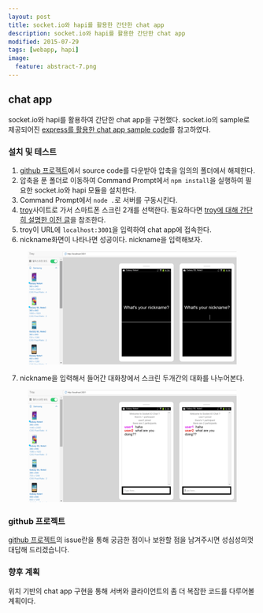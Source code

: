```yaml
---
layout: post
title: socket.io와 hapi를 활용한 간단한 chat app
description: socket.io와 hapi를 활용한 간단한 chat app
modified: 2015-07-29
tags: [webapp, hapi]
image:
  feature: abstract-7.png
---
```


## chat app

socket.io와 hapi를 활용하여 간단한 chat app을 구현했다. socket.io의 sample로 제공되어진 [express를 활용한 chat app sample code](https://github.com/socketio/socket.io/tree/master/examples/chat)를 참고하였다. 

### 설치 및 테스트 

1. [github 프로젝트](https://github.com/dakoo/socketio-hapi-simple-chat-app)에서 source code를 다운받아 압축을 임의의 폴더에서 해제한다. 
2. 압축을 푼 폴더로 이동하여 Command Prompt에서 `npm install`을 실행하여 필요한  socket.io와 hapi 모듈을 설치한다.
3. Command Prompt에서 `node .`로 서버를 구동시킨다. 
4. [troy](http://troy.labs.daum.net/)사이트로 가서 스마트폰 스크린 2개를 선택한다. 필요하다면 [troy에 대해 간단히 설명한 이전 글](http://dakoo.github.io/daum-troy/)을 참조한다. 
5. troy이 URL에 `localhost:3001`을 입력하여 chat app에 접속한다. 
6. nickname화면이 나타나면 성공이다. nickname을 입력해보자. 
<figure>
<img src="/images/chatapp1.PNG" alt="">
</figure>

7. nickname을 입력해서 들어간 대화창에서 스크린 두개간의 대화를 나누어본다. 
<figure>
<img src="/images/chatapp2.PNG" alt="">
</figure>

### github 프로젝트 

[github 프로젝트](https://github.com/dakoo/socketio-hapi-simple-chat-app)의 issue란을 통해 궁금한 점이나 보완할 점을 남겨주시면 성심성의껏 대답해 드리겠습니다. 

### 향후 계획

위치 기반의 chat app 구현을 통해 서버와 클라이언트의 좀 더 복잡한 코드를 다루어볼 계획이다.  
